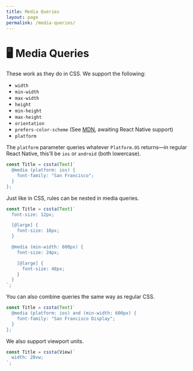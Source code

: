 ```yaml
---
title: Media Queries
layout: page
permalink: /media-queries/
---
```


# 🖥 Media Queries

These work as they do in CSS. We support the following:

- `width`
- `min-width`
- `max-width`
- `height`
- `min-height`
- `max-height`
- `orientation`
- `prefers-color-scheme` (See [MDN](https://developer.mozilla.org/en-US/docs/Web/CSS/@media/prefers-color-scheme), awaiting React Native support)
- `platform`

The `platform` parameter queries whatever `Platform.OS` returns—in regular React Native, this’ll be `ios` or `android` (both lowercase).

```jsx
const Title = cssta(Text)`
  @media (platform: ios) {
    font-family: "San Francisco";
  }
};
```

Just like in CSS, rules can be nested in media queries.

```jsx
const Title = cssta(Text)`
  font-size: 12px;

  [@large] {
    font-size: 18px;
  }

  @media (min-width: 600px) {
    font-size: 24px;

    [@large] {
      font-size: 48px;
    }
  }
`;
```

You can also combine queries the same way as regular CSS.

```jsx
const Title = cssta(Text)`
  @media (platform: ios) and (min-width: 600px) {
    font-family: "San Francisco Display";
  }
};
```

We also support viewport units.

```jsx
const Title = cssta(View)`
  width: 20vw;
`;
```
